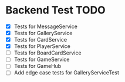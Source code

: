 # Backend Test TODO

- [x] Tests for MessageService
- [x] Tests for GalleryService
- [x] Tests for CardService
- [x] Tests for PlayerService
- [ ] Tests for BoardCardService
- [ ] Tests for GameService
- [ ] Tests for GameHub
- [ ] Add edge case tests for GalleryServiceTest
